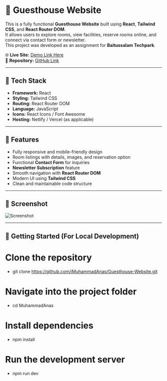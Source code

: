 # 🏨 Guesthouse Website

This is a fully functional **Guesthouse Website** built using **React**, **Tailwind CSS**, and **React Router DOM**.  
It allows users to explore rooms, view facilities, reserve rooms online, and connect via contact form or newsletter.  
This project was developed as an assignment for **Baitussalam Techpark**.

🌐 **Live Site:** [Demo Link Here](https://your-live-site-link.com)  
📁 **Repository:** [GitHub Link](https://github.com/iMuhammadAnas/Guesthouse-Website)

---

## 🔧 Tech Stack

- **Framework:** React  
- **Styling:** Tailwind CSS  
- **Routing:** React Router DOM  
- **Language:** JavaScript  
- **Icons:** React Icons / Font Awesome  
- **Hosting:** Netlify / Vercel (as applicable)  

---

## 📌 Features

- Fully responsive and mobile-friendly design  
- Room listings with details, images, and reservation option  
- Functional **Contact Form** for inquiries  
- **Newsletter Subscription** feature  
- Smooth navigation with **React Router DOM**  
- Modern UI using **Tailwind CSS**  
- Clean and maintainable code structure  

---

## 📸 Screenshot

![Screenshot](https://raw.githubusercontent.com/iMuhammadAnas/Guesthouse-Website/main/public/images/screenshot.png) <!-- Replace with actual image link -->

---

## 🚀 Getting Started (For Local Development)

# Clone the repository
- git clone https://github.com/iMuhammadAnas/Guesthouse-Website.git

# Navigate into the project folder
- cd MuhammadAnas

# Install dependencies
- npm install

# Run the development server
- npm run dev
